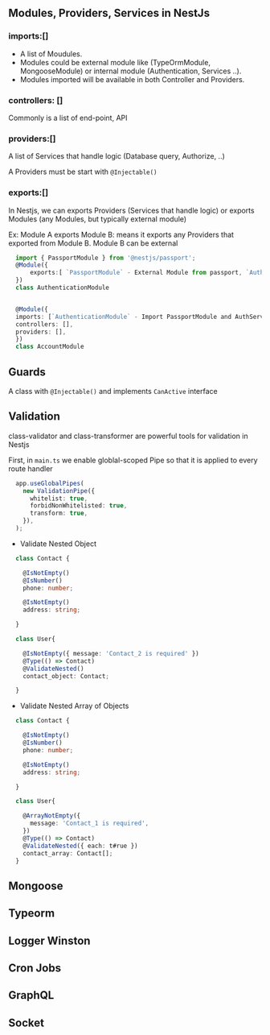 ## Modules, Providers, Services in NestJs

### imports:[]

- A list of Moudules.
- Modules could be external module like (TypeOrmModule, MongooseModule) or internal module (Authentication, Services ..).
- Modules imported will be available in both Controller and Providers.

### controllers: []

Commonly is a list of end-point, API

### providers:[]

A list of Services that handle logic (Database query, Authorize, ..)

A Providers must be start with `@Injectable()`

### exports:[]

In Nestjs, we can exports Providers (Services that handle logic) or exports Modules (any Modules, but typically external module)

Ex: Module A exports Module B: means it exports any Providers that exported from Module B. Module B can be external

```Typescript
  import { PassportModule } from '@nestjs/passport';
  @Module({
      exports:[ `PassportModule` - External Module from passport, `AuthService` - Service that handles Authentication Logic]
  })
  class AuthenticationModule


  @Module({
  imports: [`AuthenticationModule` - Import PassportModule and AuthService],
  controllers: [],
  providers: [],
  })
  class AccountModule
```

## Guards

A class with `@Injectable()` and implements `CanActive` interface

## Validation

class-validator and class-transformer are powerful tools for validation in Nestjs

First, in `main.ts` we enable globlal-scoped Pipe so that it is applied to every route handler

```Typescript
  app.useGlobalPipes(
    new ValidationPipe({
      whitelist: true,
      forbidNonWhitelisted: true,
      transform: true,
    }),
  );
```

- Validate Nested Object

```Typescript
  class Contact {

    @IsNotEmpty()
    @IsNumber()
    phone: number;

    @IsNotEmpty()
    address: string;

  }

  class User{

    @IsNotEmpty({ message: 'Contact_2 is required' })
    @Type(() => Contact)
    @ValidateNested()
    contact_object: Contact;

  }
```

- Validate Nested Array of Objects

```Typescript
  class Contact {

    @IsNotEmpty()
    @IsNumber()
    phone: number;

    @IsNotEmpty()
    address: string;

  }

  class User{

    @ArrayNotEmpty({
      message: 'Contact_1 is required',
    })
    @Type(() => Contact)
    @ValidateNested({ each: t#rue })
    contact_array: Contact[];
  }
```

## Mongoose

## Typeorm

## Logger Winston

## Cron Jobs

## GraphQL

## Socket
